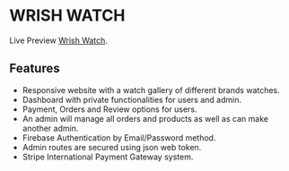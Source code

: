 # WRISH WATCH

Live Preview [Wrish Watch](https://).

## Features

-   Responsive website with a watch gallery of different brands watches.
-   Dashboard with private functionalities for users and admin.
-   Payment, Orders and Review options for users.
-   An admin will manage all orders and products as well as can make another admin.
-   Firebase Authentication by Email/Password method.
-   Admin routes are secured using json web token.
-   Stripe International Payment Gateway system.
